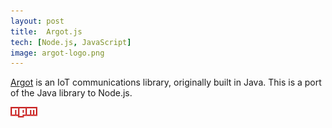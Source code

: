 ```yaml
---
layout: post
title:  Argot.js
tech: [Node.js, JavaScript]
image: argot-logo.png
---
```


[Argot](http://www.argot-sdk.org/) is an IoT communications library, originally built in Java. This is a port of the Java library to Node.js.

<a href="https://github.com/danmidwood/argot.js">
<i class="fa fa-github-square fa-2x"></i>
</a>
<a href="https://www.npmjs.org/package/argot">
<img src="/assets/npm.png"></img>
</a>
